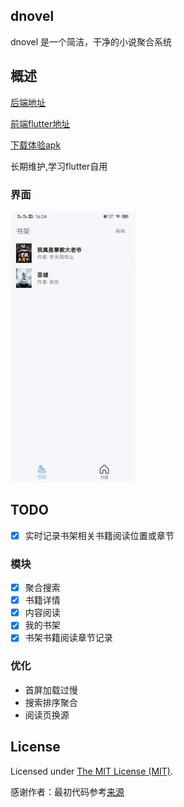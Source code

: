 dnovel
------------
dnovel 是一个简洁，干净的小说聚合系统

## 概述

[后端地址](https://github.com/dreamlu/dnovel)

[前端flutter地址](https://github.com/dreamlu/dnovel-flutter)

[下载体验apk](https://github.com/dreamlu/dnovel-flutter/releases)

长期维护,学习flutter自用  

### 界面  
![界面](lib/images/dnovel_flutter.jpeg)

## TODO
- [x] 实时记录书架相关书籍阅读位置或章节  

### 模块
- [x] 聚合搜索
- [x] 书籍详情
- [x] 内容阅读
- [x] 我的书架
- [x] 书架书籍阅读章节记录

### 优化
- 首屏加载过慢
- 搜索排序聚合
- 阅读页换源

## License
Licensed under [The MIT License (MIT)](LICENSE).

感谢作者：最初代码参考[来源](https://github.com/py-novel/client_mobile_flutter)  